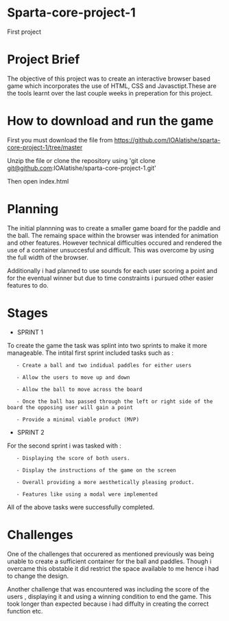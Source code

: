 # Sparta-core-project-1
First project



# Project Brief
The objective of this project was to create an interactive browser based game which incorporates the use of HTML, CSS and Javasctipt.These are the tools learnt over the last couple weeks in preperation for this project. 


# How to download and run the game
First you must download the file from https://github.com/IOAlatishe/sparta-core-project-1/tree/master

Unzip the file or clone the repository using 'git clone git@github.com:IOAlatishe/sparta-core-project-1.git' 

Then open index.html 



  # Planning 
  
The initial plannning was to create a smaller game board for the paddle and the ball. The remaing space within the browser was intended for animation and other features. However technical difficulties occured and rendered the use of a container unsuccesful and difficult. This was overcome by using the full width of the browser. 

Additionally i had planned to use sounds for each user scoring a point and for the eventual winner but due to time constraints i pursued other easier features to do. 




# Stages 
- SPRINT 1

To create the game the task was splint into two sprints to make it more manageable. 
The intital first sprint included tasks such as :

       - Create a ball and two indidual paddles for either users
        
       - Allow the users to move up and down
        
       - Allow the ball to move across the board
        
       - Once the ball has passed through the left or right side of the board the opposing user will gain a point
        
       - Provide a minimal viable product (MVP)


- SPRINT 2
  
For the second sprint i was tasked with : 
       
       - Displaying the score of both users.

       - Display the instructions of the game on the screen

       - Overall providing a more aesthetically pleasing product.

       - Features like using a modal were implemented 

 
All of the above tasks were successfully completed.
 



#  Challenges 
  
One of the challenges that occurered as mentioned previously was being unable to create a sufficient container for the ball and paddles. Though i overcame this obstable it did restrict the space available to me hence i had to change the design. 

Another challenge that was encountered was including the score of the users , displaying it and using a winning condition to end the game. This took longer than expected because i had diffulty in creating the correct function etc.
